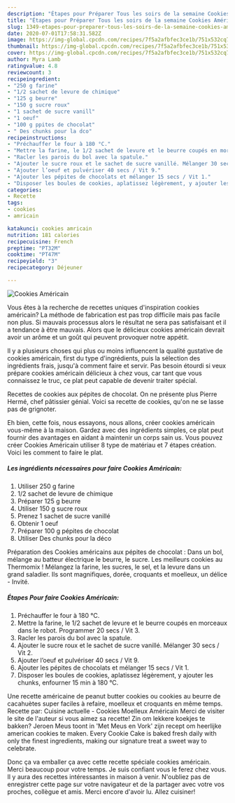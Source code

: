```yaml
---
description: "Étapes pour Préparer Tous les soirs de la semaine Cookies Américain"
title: "Étapes pour Préparer Tous les soirs de la semaine Cookies Américain"
slug: 1349-etapes-pour-preparer-tous-les-soirs-de-la-semaine-cookies-americain
date: 2020-07-01T17:58:31.582Z
image: https://img-global.cpcdn.com/recipes/7f5a2afbfec3ce1b/751x532cq70/cookies-americain-photo-principale-de-la-recette.jpg
thumbnail: https://img-global.cpcdn.com/recipes/7f5a2afbfec3ce1b/751x532cq70/cookies-americain-photo-principale-de-la-recette.jpg
cover: https://img-global.cpcdn.com/recipes/7f5a2afbfec3ce1b/751x532cq70/cookies-americain-photo-principale-de-la-recette.jpg
author: Myra Lamb
ratingvalue: 4.8
reviewcount: 3
recipeingredient:
- "250 g farine"
- "1/2 sachet de levure de chimique"
- "125 g beurre"
- "150 g sucre roux"
- "1 sachet de sucre vanill"
- "1 oeuf"
- "100 g ppites de chocolat"
- " Des chunks pour la dco"
recipeinstructions:
- "Préchauffer le four à 180 °C."
- "Mettre la farine, le 1/2 sachet de levure et le beurre coupés en morceaux dans le robot. Programmer 20 secs / Vit 3."
- "Racler les parois du bol avec la spatule."
- "Ajouter le sucre roux et le sachet de sucre vanillé. Mélanger 30 secs / Vit 2."
- "Ajouter l’oeuf et pulvériser 40 secs / Vit 9."
- "Ajouter les pépites de chocolats et mélanger 15 secs / Vit 1."
- "Disposer les boules de cookies, aplatissez légèrement, y ajouter les chunks, enfourner 15 min à 180 °C."
categories:
- Recette
tags:
- cookies
- amricain

katakunci: cookies amricain 
nutrition: 181 calories
recipecuisine: French
preptime: "PT32M"
cooktime: "PT47M"
recipeyield: "3"
recipecategory: Déjeuner

---
```



![Cookies Américain](https://img-global.cpcdn.com/recipes/7f5a2afbfec3ce1b/751x532cq70/cookies-americain-photo-principale-de-la-recette.jpg)

Vous êtes à la recherche de recettes uniques d'inspiration cookies américain? La méthode de fabrication est pas trop difficile mais pas facile non plus. Si mauvais processus alors le résultat ne sera pas satisfaisant et il a tendance à être mauvais. Alors que le délicieux cookies américain devrait avoir un arôme et un goût qui peuvent provoquer notre appétit.

Il y a plusieurs choses qui plus ou moins influencent la qualité gustative de cookies américain, first du type d'ingrédients, puis la sélection des ingrédients frais, jusqu'à comment faire et servir. Pas besoin étourdi si veux prépare cookies américain délicieux à chez vous, car tant que vous connaissez le truc, ce plat peut capable de devenir traiter spécial.

Recettes de cookies aux pépites de chocolat. On ne présente plus Pierre Hermé, chef pâtissier génial. Voici sa recette de cookies, qu&#39;on ne se lasse pas de grignoter.


Eh bien, cette fois, nous essayons, nous allons, créer cookies américain vous-même à la maison. Gardez avec des ingrédients simples, ce plat peut fournir des avantages en aidant à maintenir un corps sain us. Vous pouvez créer Cookies Américain utiliser 8 type de matériau et 7 étapes création. Voici les comment to faire le plat.

<!--inarticleads1-->

##### Les ingrédients nécessaires pour faire Cookies Américain:

1. Utiliser 250 g farine
1.  1/2 sachet de levure de chimique
1. Préparer 125 g beurre
1. Utiliser 150 g sucre roux
1. Prenez 1 sachet de sucre vanillé
1. Obtenir 1 oeuf
1. Préparer 100 g pépites de chocolat
1. Utiliser  Des chunks pour la déco


Préparation des Cookies américains aux pépites de chocolat : Dans un bol, mélange au batteur électrique le beurre, le sucre. Les meilleurs cookies au Thermomix ! Mélangez la farine, les sucres, le sel, et la levure dans un grand saladier. Ils sont magnifiques, dorée, croquants et moelleux, un délice - Invité. 

<!--inarticleads2-->

##### Étapes Pour faire Cookies Américain:

1. Préchauffer le four à 180 °C.
1. Mettre la farine, le 1/2 sachet de levure et le beurre coupés en morceaux dans le robot. Programmer 20 secs / Vit 3.
1. Racler les parois du bol avec la spatule.
1. Ajouter le sucre roux et le sachet de sucre vanillé. Mélanger 30 secs / Vit 2.
1. Ajouter l’oeuf et pulvériser 40 secs / Vit 9.
1. Ajouter les pépites de chocolats et mélanger 15 secs / Vit 1.
1. Disposer les boules de cookies, aplatissez légèrement, y ajouter les chunks, enfourner 15 min à 180 °C.


Une recette américaine de peanut butter cookies ou cookies au beurre de cacahuètes super faciles à refaire, moelleux et croquants en même temps. Recette par: Cuisine actuelle - Cookies Moelleux Américain Merci de visiter le site de l&#39;auteur si vous aimez sa recette! Zin om lekkere koekjes te bakken? Jeroen Meus toont in &#39;Met Meus en Vork&#39; zijn recept om heerlijke american cookies te maken. Every Cookie Cake is baked fresh daily with only the finest ingredients, making our signature treat a sweet way to celebrate. 


Donc ça va emballer ça avec cette recette spéciale cookies américain. Merci beaucoup pour votre temps. Je suis confiant vous le ferez chez vous. Il y aura des recettes  intéressantes in maison à venir. N'oubliez pas de enregistrer cette page sur votre navigateur et de la partager avec votre vos proches, collègue et amis. Merci encore d'avoir lu. Allez cuisiner!
